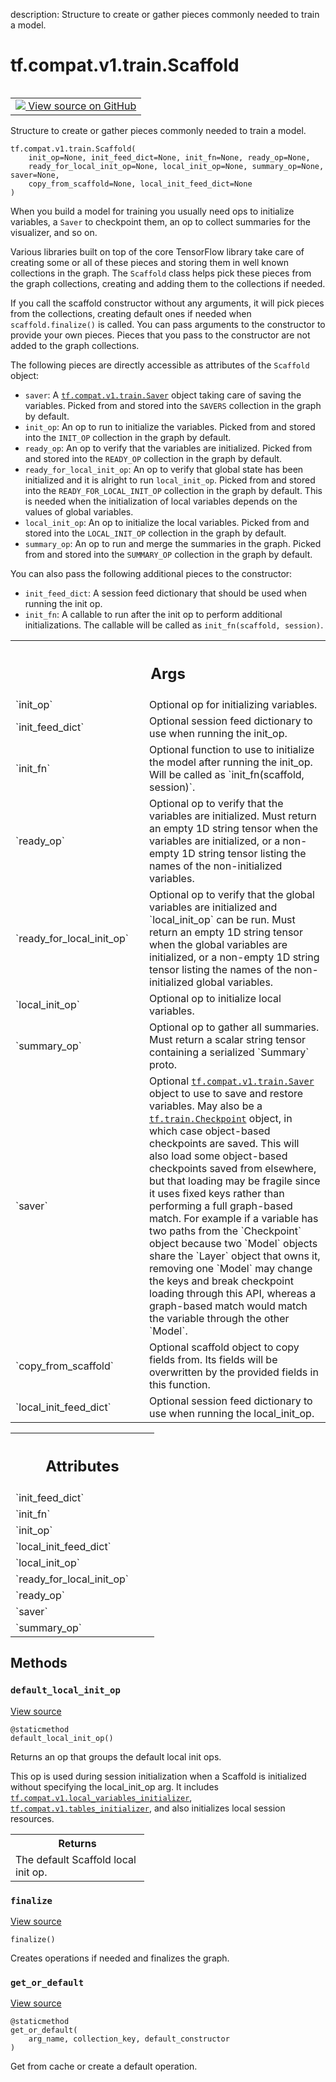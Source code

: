 description: Structure to create or gather pieces commonly needed to train a model.

<div itemscope itemtype="http://developers.google.com/ReferenceObject">
<meta itemprop="name" content="tf.compat.v1.train.Scaffold" />
<meta itemprop="path" content="Stable" />
<meta itemprop="property" content="__init__"/>
<meta itemprop="property" content="default_local_init_op"/>
<meta itemprop="property" content="finalize"/>
<meta itemprop="property" content="get_or_default"/>
</div>

# tf.compat.v1.train.Scaffold

<!-- Insert buttons and diff -->

<table class="tfo-notebook-buttons tfo-api nocontent" align="left">
<td>
  <a target="_blank" href="https://github.com/tensorflow/tensorflow/blob/r2.2/tensorflow/python/training/monitored_session.py#L59-L318">
    <img src="https://www.tensorflow.org/images/GitHub-Mark-32px.png" />
    View source on GitHub
  </a>
</td>
</table>



Structure to create or gather pieces commonly needed to train a model.

<pre class="devsite-click-to-copy prettyprint lang-py tfo-signature-link">
<code>tf.compat.v1.train.Scaffold(
    init_op=None, init_feed_dict=None, init_fn=None, ready_op=None,
    ready_for_local_init_op=None, local_init_op=None, summary_op=None, saver=None,
    copy_from_scaffold=None, local_init_feed_dict=None
)
</code></pre>



<!-- Placeholder for "Used in" -->

When you build a model for training you usually need ops to initialize
variables, a `Saver` to checkpoint them, an op to collect summaries for
the visualizer, and so on.

Various libraries built on top of the core TensorFlow library take care of
creating some or all of these pieces and storing them in well known
collections in the graph.  The `Scaffold` class helps pick these pieces from
the graph collections, creating and adding them to the collections if needed.

If you call the scaffold constructor without any arguments, it will pick
pieces from the collections, creating default ones if needed when
`scaffold.finalize()` is called.  You can pass arguments to the constructor to
provide your own pieces.  Pieces that you pass to the constructor are not
added to the graph collections.

The following pieces are directly accessible as attributes of the `Scaffold`
object:

* `saver`: A <a href="../../../../tf/compat/v1/train/Saver.md"><code>tf.compat.v1.train.Saver</code></a> object taking care of saving the
variables.
  Picked from and stored into the `SAVERS` collection in the graph by default.
* `init_op`: An op to run to initialize the variables.  Picked from and
  stored into the `INIT_OP` collection in the graph by default.
* `ready_op`: An op to verify that the variables are initialized.  Picked
  from and stored into the `READY_OP` collection in the graph by default.
* `ready_for_local_init_op`: An op to verify that global state has been
  initialized and it is alright to run `local_init_op`.  Picked from and
  stored into the `READY_FOR_LOCAL_INIT_OP` collection in the graph by
  default. This is needed when the initialization of local variables depends
  on the values of global variables.
* `local_init_op`: An op to initialize the local variables.  Picked
  from and stored into the `LOCAL_INIT_OP` collection in the graph by default.
* `summary_op`: An op to run and merge the summaries in the graph.  Picked
  from and stored into the `SUMMARY_OP` collection in the graph by default.

You can also pass the following additional pieces to the constructor:

* `init_feed_dict`: A session feed dictionary that should be used when
   running the init op.
* `init_fn`: A callable to run after the init op to perform additional
  initializations.  The callable will be called as
  `init_fn(scaffold, session)`.

<!-- Tabular view -->
 <table class="responsive fixed orange">
<colgroup><col width="214px"><col></colgroup>
<tr><th colspan="2"><h2 class="add-link">Args</h2></th></tr>

<tr>
<td>
`init_op`
</td>
<td>
Optional op for initializing variables.
</td>
</tr><tr>
<td>
`init_feed_dict`
</td>
<td>
Optional session feed dictionary to use when running the
init_op.
</td>
</tr><tr>
<td>
`init_fn`
</td>
<td>
Optional function to use to initialize the model after running
the init_op.  Will be called as `init_fn(scaffold, session)`.
</td>
</tr><tr>
<td>
`ready_op`
</td>
<td>
Optional op to verify that the variables are initialized.  Must
return an empty 1D string tensor when the variables are initialized, or
a non-empty 1D string tensor listing the names of the non-initialized
variables.
</td>
</tr><tr>
<td>
`ready_for_local_init_op`
</td>
<td>
Optional op to verify that the global variables
are initialized and `local_init_op` can be run. Must return an empty 1D
string tensor when the global variables are initialized, or a non-empty
1D string tensor listing the names of the non-initialized global
variables.
</td>
</tr><tr>
<td>
`local_init_op`
</td>
<td>
Optional op to initialize local variables.
</td>
</tr><tr>
<td>
`summary_op`
</td>
<td>
Optional op to gather all summaries.  Must return a scalar
string tensor containing a serialized `Summary` proto.
</td>
</tr><tr>
<td>
`saver`
</td>
<td>
Optional <a href="../../../../tf/compat/v1/train/Saver.md"><code>tf.compat.v1.train.Saver</code></a> object to use to save and
restore variables.  May also be a <a href="../../../../tf/train/Checkpoint.md"><code>tf.train.Checkpoint</code></a> object, in which
case object-based checkpoints are saved. This will also load some
object-based checkpoints saved from elsewhere, but that loading may be
fragile since it uses fixed keys rather than performing a full
graph-based match. For example if a variable has two paths from the
`Checkpoint` object because two `Model` objects share the `Layer` object
that owns it, removing one `Model` may change the keys and break
checkpoint loading through this API, whereas a graph-based match would
match the variable through the other `Model`.
</td>
</tr><tr>
<td>
`copy_from_scaffold`
</td>
<td>
Optional scaffold object to copy fields from. Its
fields will be overwritten by the provided fields in this function.
</td>
</tr><tr>
<td>
`local_init_feed_dict`
</td>
<td>
Optional session feed dictionary to use when running
the local_init_op.
</td>
</tr>
</table>





<!-- Tabular view -->
 <table class="responsive fixed orange">
<colgroup><col width="214px"><col></colgroup>
<tr><th colspan="2"><h2 class="add-link">Attributes</h2></th></tr>

<tr>
<td>
`init_feed_dict`
</td>
<td>

</td>
</tr><tr>
<td>
`init_fn`
</td>
<td>

</td>
</tr><tr>
<td>
`init_op`
</td>
<td>

</td>
</tr><tr>
<td>
`local_init_feed_dict`
</td>
<td>

</td>
</tr><tr>
<td>
`local_init_op`
</td>
<td>

</td>
</tr><tr>
<td>
`ready_for_local_init_op`
</td>
<td>

</td>
</tr><tr>
<td>
`ready_op`
</td>
<td>

</td>
</tr><tr>
<td>
`saver`
</td>
<td>

</td>
</tr><tr>
<td>
`summary_op`
</td>
<td>

</td>
</tr>
</table>



## Methods

<h3 id="default_local_init_op"><code>default_local_init_op</code></h3>

<a target="_blank" href="https://github.com/tensorflow/tensorflow/blob/r2.2/tensorflow/python/training/monitored_session.py#L302-L318">View source</a>

<pre class="devsite-click-to-copy prettyprint lang-py tfo-signature-link">
<code>@staticmethod</code>
<code>default_local_init_op()
</code></pre>

Returns an op that groups the default local init ops.

This op is used during session initialization when a Scaffold is
initialized without specifying the local_init_op arg. It includes
<a href="../../../../tf/compat/v1/local_variables_initializer.md"><code>tf.compat.v1.local_variables_initializer</code></a>,
<a href="../../../../tf/compat/v1/tables_initializer.md"><code>tf.compat.v1.tables_initializer</code></a>, and also
initializes local session resources.

<!-- Tabular view -->
 <table class="responsive fixed orange">
<colgroup><col width="214px"><col></colgroup>
<tr><th colspan="2">Returns</th></tr>
<tr class="alt">
<td colspan="2">
The default Scaffold local init op.
</td>
</tr>

</table>



<h3 id="finalize"><code>finalize</code></h3>

<a target="_blank" href="https://github.com/tensorflow/tensorflow/blob/r2.2/tensorflow/python/training/monitored_session.py#L190-L247">View source</a>

<pre class="devsite-click-to-copy prettyprint lang-py tfo-signature-link">
<code>finalize()
</code></pre>

Creates operations if needed and finalizes the graph.


<h3 id="get_or_default"><code>get_or_default</code></h3>

<a target="_blank" href="https://github.com/tensorflow/tensorflow/blob/r2.2/tensorflow/python/training/monitored_session.py#L285-L300">View source</a>

<pre class="devsite-click-to-copy prettyprint lang-py tfo-signature-link">
<code>@staticmethod</code>
<code>get_or_default(
    arg_name, collection_key, default_constructor
)
</code></pre>

Get from cache or create a default operation.




